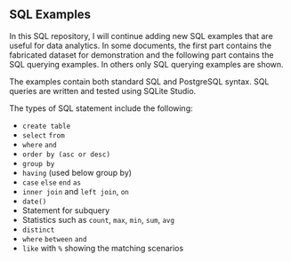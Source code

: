 ## SQL Examples

In this SQL repository, I will continue adding new SQL examples that are useful for data analytics. In some documents, the first part contains the fabricated dataset for demonstration and the following part contains the SQL querying examples. In others only SQL querying examples are shown.

The examples contain both standard SQL and PostgreSQL syntax. SQL queries are written and tested using SQLite Studio.

The types of SQL statement include the following:

* `create table`
* `select` `from`
* `where` `and`
* `order by (asc or desc)`
* `group by`
* `having`  (used below group by)
* `case` `else` `end` `as`
* `inner join` and `left join`, `on`
* `date()`
* Statement for subquery
* Statistics such as `count`, `max`, `min`, `sum`, `avg`
* `distinct`
* `where` `between` `and`
* `like` with `%` showing the matching scenarios

 